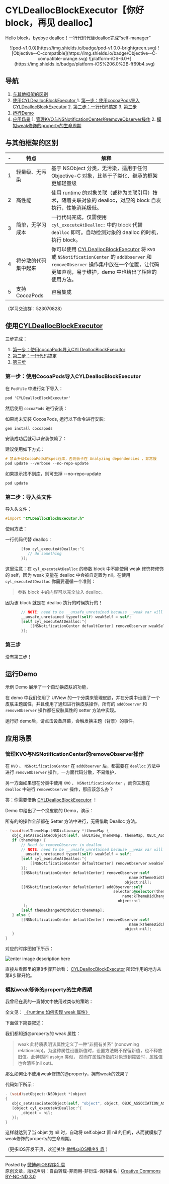 # CYLDeallocBlockExecutor【你好 block，再见 dealloc】

Hello block，byebye dealloc！一行代码代替dealloc完成“self-manager”


<p align="center">
![pod-v1.0.0](https://img.shields.io/badge/pod-v1.0.0-brightgreen.svg)
![Objective--C-compatible](https://img.shields.io/badge/Objective--C-compatible-orange.svg)   ![platform-iOS-6.0+](https://img.shields.io/badge/platform-iOS%206.0%2B-ff69b4.svg)
</a>



## 导航

  1.  [ 与其他框架的区别 ](https://github.com/ChenYilong/CYLDeallocBlockExecutor#与其他框架的区别) 
  2.  [ 使用CYLDeallocBlockExecutor ](https://github.com/ChenYilong/CYLDeallocBlockExecutor#使用cyldeallocblockexecutor) 
    1.   [第一步：使用cocoaPods导入CYLDeallocBlockExecutor](https://github.com/ChenYilong/CYLDeallocBlockExecutor#第一步使用cocoapods导入CYLDeallocBlockExecutor) 
    2.  [第二步：一行代码搞定](https://github.com/ChenYilong/CYLDeallocBlockExecutor#第二步一行代码搞定) 
    3.  [第三步](https://github.com/ChenYilong/CYLDeallocBlockExecutor#第三步) 
  3.  [ 运行Demo ](https://github.com/ChenYilong/CYLDeallocBlockExecutor#运行demo)
  4.  [应用场景](https://github.com/ChenYilong/CYLDeallocBlockExecutor#应用场景) 
    1.  [管理KVO与NSNotificationCenter的removeObserver操作](https://github.com/ChenYilong/CYLDeallocBlockExecutor#管理kvo与nsnotificationcenter的removeobserver操作) 
    2.   [模拟weak修饰的property的生命周期](https://github.com/ChenYilong/CYLDeallocBlockExecutor#模拟weak修饰的property的生命周期)  

## 与其他框架的区别

 -| 特点 |解释
-------------|-------------|-------------
1 | 轻量级、无污染 | 基于 NSObject 分类，无污染，适用于任何 Objective-C 对象，比基于子类化、继承的框架更加轻量级
2 | 高性能 | 使用 runtime 的对象关联（或称为关联引用）技术，随着关联对象的 dealloc，对应的 block 自发执行，性能消耗极低。
3 | 简单，无学习成本 | 一行代码完成，仅需使用  `cyl_executeAtDealloc:`  中的 block 代替  `dealloc` 即可。自动检测对象的 dealloc 的时机，执行 block。
4 | 将分散的代码集中起来 | 你可以使用 [CYLDeallocBlockExecutor](https://github.com/ChenYilong/CYLDeallocBlockExecutor) 将  `KVO`  或 `NSNotificationCenter` 的 `addObserver` 和 `removeObserver`  操作集中放在一个位置，让代码更加直观，易于维护，demo 中也给出了相应的使用方法。
5 |支持CocoaPods |容易集成

（学习交流群：523070828）



## 使用[CYLDeallocBlockExecutor](https://github.com/ChenYilong/CYLDeallocBlockExecutor)

三步完成：

  1.  [ 第一步：使用cocoaPods导入CYLDeallocBlockExecutor ](https://github.com/ChenYilong/CYLDeallocBlockExecutor#第一步使用cocoapods导入CYLDeallocBlockExecutor) 
  2.  [第二步：一行代码搞定](https://github.com/ChenYilong/CYLDeallocBlockExecutor#第二步一行代码搞定) 
  3.  [第三步](https://github.com/ChenYilong/CYLDeallocBlockExecutor#第三步) 


### 第一步：使用CocoaPods导入CYLDeallocBlockExecutor


在 `Podfile` 中进行如下导入：


 ```Objective-C
pod 'CYLDeallocBlockExecutor'
 ```



然后使用 `cocoaPods` 进行安装：

如果尚未安装 CocoaPods, 运行以下命令进行安装:


 ```Objective-C
gem install cocoapods
 ```


安装成功后就可以安装依赖了：

建议使用如下方式：

 ```Objective-C
 # 禁止升级CocoaPods的spec仓库，否则会卡在 Analyzing dependencies ，非常慢 
 pod update --verbose --no-repo-update
 ```


如果提示找不到库，则可去掉 --no-repo-update


 ```Objective-C
pod update
 ```



### 第二步：导入头文件

导入头文件：

 ```Objective-C
#import "CYLDeallocBlockExecutor.h"
 ```

使用方法：

一行代码代替 dealloc：

 ```Objective-C
        [foo cyl_executeAtDealloc:^{
           // do something
        }];
 ```

这里注意：在 `cyl_executeAtDealloc` 的参数 block 中不能使用 weak 修饰符修饰的 self，因为 weak 变量在 dealloc 中会被自定置为 nil。在使用 `cyl_executeAtDealloc` 你需要遵循一个准则：

 > 参数 block 中的内容可以完全放入 dealloc。

因为该 block 就是在 dealloc 执行的时候执行的！


 ```Objective-C
        // NOTE: need to be __unsafe_unretained because __weak var will be reset to nil in dealloc
        __unsafe_unretained typeof(self) weakSelf = self;
        [self cyl_executeAtDealloc:^{
            [[NSNotificationCenter defaultCenter] removeObserver:weakSelf];
        }];
 ```


### 第三步

没有第三步！


## 运行Demo

示例 Demo 展示了一个自动换皮肤的功能，

在 demo 中我们使用了 UIView 的一个分类来管理皮肤，并在分类中设置了一个皮肤主题属性，并且使用了通知进行换皮肤操作，所有的 `addObserver` 和 `removeObserver` 操作都在皮肤属性的 setter 方法中实现。


运行好 demo后，请点击设备屏幕，会触发换主题（背景）的事件。


## 应用场景

### 管理KVO与NSNotificationCenter的removeObserver操作

在 `KVO` 、 `NSNotificationCenter` 在 `addObserver` 后，都需要在  `dealloc`  方法中进行 `removeObserver`  操作，一方面代码分散，不易维护，


另一方面如果想在分类中使用 `KVO` 、 `NSNotificationCenter` ，而你又想在  `dealloc`  中进行 `removeObserver` 操作，那应该怎么办？

答：你需要借助 [CYLDeallocBlockExecutor](https://github.com/ChenYilong/CYLDeallocBlockExecutor) ！

Demo 中给出了一个换皮肤的 Demo，演示：

所有的的操作全部都在 Setter 方法中进行，无需借助 Dealloc 方法。

 ```Objective-C
- (void)setThemeMap:(NSDictionary *)themeMap {
    objc_setAssociatedObject(self, &kUIView_ThemeMap, themeMap, OBJC_ASSOCIATION_COPY_NONATOMIC);
    if (themeMap) {
        // Need to removeObserver in dealloc
        // NOTE: need to be __unsafe_unretained because __weak var will be reset to nil in dealloc
        __unsafe_unretained typeof(self) weakSelf = self;
        [self cyl_executeAtDealloc:^{
            [[NSNotificationCenter defaultCenter] removeObserver:weakSelf];
        }];
        [[NSNotificationCenter defaultCenter] removeObserver:self
                                                        name:kThemeDidChangeNotification
                                                      object:nil];
        [[NSNotificationCenter defaultCenter] addObserver:self
                                                 selector:@selector(themeChanged:)
                                                     name:kThemeDidChangeNotification
                                                   object:nil
         ];
        [self themeChangedWithDict:themeMap];
    } else {
        [[NSNotificationCenter defaultCenter] removeObserver:self
                                                        name:kThemeDidChangeNotification
                                                      object:nil];
    }
}
 ```

对应的时序图如下所示：


![enter image description here](http://i68.tinypic.com/zx7kgp.jpg)

直接从看图里的第8步骤开始看：
 [CYLDeallocBlockExecutor](https://github.com/ChenYilong/CYLDeallocBlockExecutor) 所起作用的地方从第8步骤开始。

### 模拟weak修饰的property的生命周期

我曾经在我的一篇博文中使用过类似的策略：


全文见： [《runtime 如何实现 weak 属性》]( https://github.com/ChenYilong/iOSInterviewQuestions/blob/master/01《招聘一个靠谱的iOS》面试题参考答案/《招聘一个靠谱的iOS》面试题参考答案（上）.md#8-runtime-如何实现-weak-属性 ) 

下面做下简要叙述：


我们都知道@property的 weak 属性：


 > weak 此特质表明该属性定义了一种“非拥有关系” (nonowning relationship)。为这种属性设置新值时，设置方法既不保留新值，也不释放旧值。此特质同 assign 类似， 然而在属性所指的对象遭到摧毁时，属性值也会清空(nil out)。


那么如何让不使用weak修饰的@property，拥有weak的效果？

代码如下所示：


 ```Objective-C
- (void)setObject:(NSObject *)object
{
    objc_setAssociatedObject(self, "object", object, OBJC_ASSOCIATION_ASSIGN);
    [object cyl_executeAtDealloc:^{
        _object = nil;
    }];
}
 ```

这样就达到了当 objet 为 nil 时，自动将 self.object 置 nil 的目的，从而就模拟了weak修饰的property的生命周期。

（更多iOS开发干货，欢迎关注  [微博@iOS程序犭袁](http://weibo.com/luohanchenyilong/) ）

----------
Posted by [微博@iOS程序犭袁](http://weibo.com/luohanchenyilong/)  
原创文章，版权声明：自由转载-非商用-非衍生-保持署名 | [Creative Commons BY-NC-ND 3.0](http://creativecommons.org/licenses/by-nc-nd/3.0/deed.zh)

